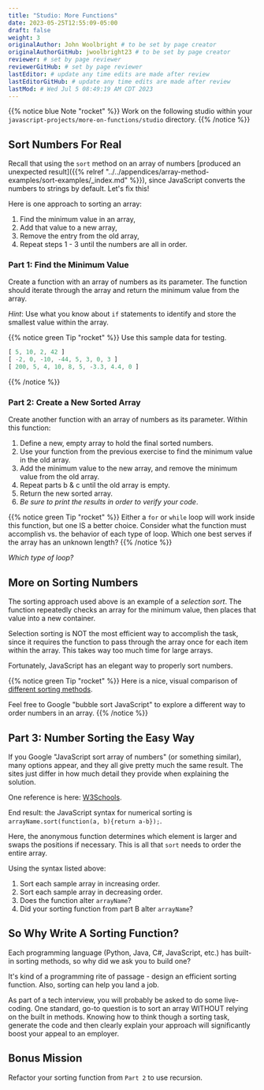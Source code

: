 ```yaml
---
title: "Studio: More Functions"
date: 2023-05-25T12:55:09-05:00
draft: false
weight: 3
originalAuthor: John Woolbright # to be set by page creator
originalAuthorGitHub: jwoolbright23 # to be set by page creator
reviewer: # set by page reviewer
reviewerGitHub: # set by page reviewer
lastEditor: # update any time edits are made after review
lastEditorGitHub: # update any time edits are made after review
lastMod: # Wed Jul 5 08:49:19 AM CDT 2023
---
```


{{% notice blue Note "rocket" %}}
Work on the following studio within your `javascript-projects/more-on-functions/studio` directory.
{{% /notice %}}

## Sort Numbers For Real

Recall that using the `sort` method on an array of numbers [produced an unexpected result]({{% relref "../../appendices/array-method-examples/sort-examples/_index.md" %}}), since JavaScript converts
the numbers to strings by default. Let's fix this!

Here is one approach to sorting an array:

1. Find the minimum value in an array,
1. Add that value to a new array,
1. Remove the entry from the old array,
1. Repeat steps 1 - 3 until the numbers are all in order.

### Part 1: Find the Minimum Value

Create a function with an array of numbers as its parameter. The function
should iterate through the array and return the minimum value from the
array.

*Hint*: Use what you know about `if` statements to identify and
store the smallest value within the array.

{{% notice green Tip "rocket" %}}
Use this sample data for testing.

```javascript
[ 5, 10, 2, 42 ]
[ -2, 0, -10, -44, 5, 3, 0, 3 ]
[ 200, 5, 4, 10, 8, 5, -3.3, 4.4, 0 ]
```
{{% /notice %}}

### Part 2: Create a New Sorted Array

Create another function with an array of numbers as its parameter. Within
this function:

1. Define a new, empty array to hold the final sorted numbers.
1. Use your function from the previous exercise to find the minimum value in the old array.
1. Add the minimum value to the new array, and remove the minimum value from the old array.
1. Repeat parts b & c until the old array is empty.
1. Return the new sorted array.
1. *Be sure to print the results in order to verify your code*.

{{% notice green Tip "rocket" %}}
Either a `for` or `while` loop will work inside this function, but one
IS a better choice. Consider what the function must accomplish vs. the
behavior of each type of loop. Which one best serves if the array has an
unknown length?
{{% /notice %}}

*Which type of loop?*

## More on Sorting Numbers

The sorting approach used above is an example of a *selection sort*. The
function repeatedly checks an array for the minimum value, then places that
value into a new container.

Selection sorting is NOT the most efficient way to accomplish the task, since
it requires the function to pass through the array once for each item within
the array. This takes way too much time for large arrays.

Fortunately, JavaScript has an elegant way to properly sort numbers.

{{% notice green Tip "rocket" %}}
Here is a nice, visual comparison of [different sorting methods](https://www.toptal.com/developers/sorting-algorithms).

Feel free to Google "bubble sort JavaScript" to explore a different way to
order numbers in an array.
{{% /notice %}}

## Part 3: Number Sorting the Easy Way

If you Google "JavaScript sort array of numbers" (or something similar), many
options appear, and they all give pretty much the same result. The sites just
differ in how much detail they provide when explaining the solution.

One reference is here: [W3Schools](https://www.w3schools.com/jsref/jsref_sort.asp).

End result: the JavaScript syntax for numerical sorting is
`arrayName.sort(function(a, b){return a-b});`.

Here, the anonymous function determines which element is larger and swaps the
positions if necessary. This is all that `sort` needs to order the entire
array.

Using the syntax listed above:

1. Sort each sample array in increasing order.
1. Sort each sample array in decreasing order.
1. Does the function alter `arrayName`?
1. Did your sorting function from part B alter `arrayName`?

## So Why Write A Sorting Function?

Each programming language (Python, Java, C#, JavaScript, etc.) has built-in
sorting methods, so why did we ask you to build one?

It's kind of a programming rite of passage - design an efficient sorting
function. Also, sorting can help you land a job.

As part of a tech interview, you will probably be asked to do some live-coding.
One standard, go-to question is to sort an array WITHOUT relying on the built
in methods. Knowing how to think though a sorting task, generate the code and
then clearly explain your approach will significantly boost your appeal to an
employer.

## Bonus Mission

Refactor your sorting function from `Part 2` to use recursion.
